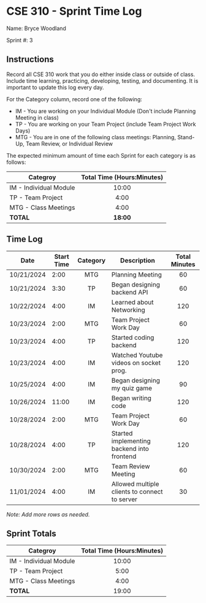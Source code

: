 # CSE 310 - Sprint Time Log

Name: Bryce Woodland

Sprint #: 3

## Instructions

Record all CSE 310 work that you do either inside class or outside of class.  Include time learning, practicing, developing, testing, and documenting.  It is important to update this log every day.

For the Category column, record one of the following:
* IM - You are working on your Individual Module (Don't include Planning Meeting in class)
* TP - You are working on your Team Project (include Team Project Work Days)
* MTG - You are in one of the following class meetings: Planning, Stand-Up, Team Review, or Individual Review

The expected minimum amount of time each Sprint for each category is as follows:

|Categroy                       |Total Time (Hours:Minutes)|
|-------------------------------|:------------------------:|
|IM - Individual Module         |          10:00           |
|TP - Team Project              |           4:00           |
|MTG - Class Meetings           |           4:00           |
|**TOTAL**                      |        **18:00**         |

## Time Log

|Date      |Start Time|Category|Description                                 |Total Minutes|
|----------|----------|:------:|--------------------------------------------|:-----------:|
|10/21/2024|  2:00    |   MTG  | Planning Meeting                           |     60      |
|10/21/2024|  3:30    |   TP   | Began designing backend API                |     60      |
|10/22/2024|  4:00    |   IM   | Learned about Networking                   |     120     |
|10/23/2024|  2:00    |   MTG  | Team Project Work Day                      |     60      |
|10/23/2024|  4:00    |   TP   | Started coding backend                     |     120     |
|10/23/2024|  4:00    |   IM   | Watched Youtube videos on socket prog.     |     120     | 
|10/25/2024|  4:00    |   IM   | Began designing my quiz game               |     90      |
|10/26/2024|  11:00   |   IM   | Began writing code                         |     120     |
|10/28/2024|  2:00    |   MTG  | Team Project Work Day                      |     60      |
|10/28/2024|  4:00    |   TP   | Started implementing backend into frontend |     120     |
|10/30/2024|  2:00    |   MTG  | Team Review Meeting                        |     60      |
|11/01/2024|  4:00    |   IM   | Allowed multiple clients to connect to server |  30      |

_Note: Add more rows as needed._

## Sprint Totals

|Categroy                       |Total Time (Hours:Minutes)|
|-------------------------------|:------------------------:|
|IM - Individual Module         |       10:00              |
|TP - Team Project              |       5:00               |
|MTG - Class Meetings           |       4:00               |
|**TOTAL**                      |       19:00              |
